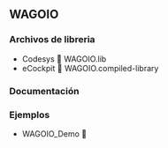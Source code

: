 ## WAGOIO
### Archivos de libreria
- Codesys :orange_book: WAGOIO.lib
- eCockpit :green_book: WAGOIO.compiled-library
### Documentación
### Ejemplos
- WAGOIO_Demo :orange_book:
